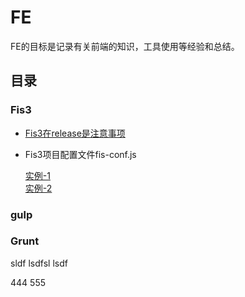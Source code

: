 # FE

FE的目标是记录有关前端的知识，工具使用等经验和总结。

## 目录

### Fis3

* [Fis3在release是注意事项](https://github.com/wxb/FE/tree/master/fis3/fis3%E5%9C%A8release%E4%BB%A3%E7%A0%81%E5%88%B0%E6%9C%8D%E5%8A%A1%E5%99%A8%E6%97%B6%E6%B3%A8%E6%84%8F%E4%BA%8B%E9%A1%B9)

* Fis3项目配置文件fis-conf.js   

    [实例-1](https://github.com/wxb/FE/blob/master/fis3/fis3%E9%85%8D%E7%BD%AE%E6%96%87%E4%BB%B6%E7%A4%BA%E4%BE%8B/fis-conf-yunbix.js)   
    [实例-2](https://github.com/wxb/FE/blob/master/fis3/fis3%E9%85%8D%E7%BD%AE%E6%96%87%E4%BB%B6%E7%A4%BA%E4%BE%8B/fis-conf-example.js)

### gulp

### Grunt

sldf
lsdfsl
lsdf

444
555

